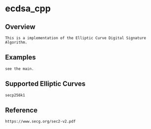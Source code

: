 # ecdsa_cpp
## Overview
    This is a implementation of the Elliptic Curve Digital Signature Algorithm.
## Examples
    see the main.
## Supported  Elliptic Curves
    secp256k1
## Reference
    https://www.secg.org/sec2-v2.pdf
